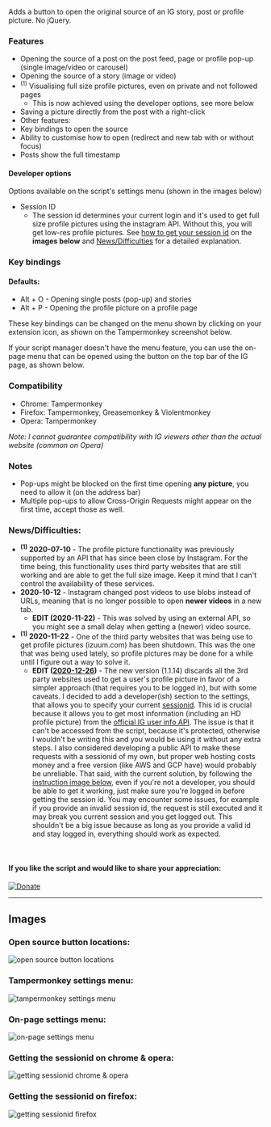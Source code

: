 Adds a button to open the original source of an IG story, post or profile picture. No jQuery.

### Features

-  Opening the source of a post on the post feed, page or profile pop-up (single image/video or carousel)
-  Opening the source of a story (image or video)
-  <sup>(1)</sup> Visualising full size profile pictures, even on private and not followed pages
   -  This is now achieved using the developer options, see more below
-  Saving a picture directly from the post with a right-click
-  Other features:
-  Key bindings to open the source
-  Ability to customise how to open (redirect and new tab with or without focus)
-  Posts show the full timestamp

#### Developer options

Options available on the script's settings menu (shown in the images below)

-  Session ID
   -  The session id determines your current login and it's used to get full size profile pictures using the instagram API. Without this, you will get low-res profile pictures. See <u>how to get your session id</u> on the **images below** and <u>News/Difficulties</u> for a detailed explanation.

### Key bindings

#### Defaults:

-  Alt + O - Opening single posts (pop-up) and stories
-  Alt + P - Opening the profile picture on a profile page

These key bindings can be changed on the menu shown by clicking on your extension icon, as shown on the Tampermonkey screenshot below.

If your script manager doesn't have the menu feature, you can use the on-page menu that can be opened using the button on the top bar of the IG page, as shown below.

### Compatibility

-  Chrome: Tampermonkey
-  Firefox: Tampermonkey, Greasemonkey & Violentmonkey
-  Opera: Tampermonkey

_Note: I cannot guarantee compatibility with IG viewers other than the actual website (common on Opera)_

### Notes

-  Pop-ups might be blocked on the first time opening **any picture**, you need to allow it (on the address bar)
-  Multiple pop-ups to allow Cross-Origin Requests might appear on the first time, accept those as well.

### News/Difficulties:

-  **<sup>(1)</sup> 2020-07-10** - The profile picture functionality was previously supported by an API that has since been close by Instagram. For the time being, this functionality uses third party websites that are still working and are able to get the full size image. Keep it mind that I can't control the availability of these services.
-  **2020-10-12** - Instagram changed post videos to use blobs instead of URLs, meaning that is no longer possible to open **newer videos** in a new tab.
   -  **EDIT (2020-11-22)** - This was solved by using an external API, so you might see a small delay when getting a (newer) video source.
-  **<sup>(1)</sup> 2020-11-22** - One of the third party websites that was being use to get profile pictures (izuum.com) has been shutdown. This was the one that was being used lately, so profile pictures may be done for a while until I figure out a way to solve it.
   -  **EDIT ([2020-12-26](#sessionid))** - The new version (1.1.14) discards all the 3rd party websites used to get a user's profile picture in favor of a simpler approach (that requires you to be logged in), but with some caveats. I decided to add a developer(ish) section to the settings, that allows you to specify your current <u>sessionid</u>. This id is crucial because it allows you to get most information (including an HD profile picture) from the <u>official IG user info API</u>. The issue is that it can't be accessed from the script, because it's protected, otherwise I wouldn't be writing this and you would be using it without any extra steps. I also considered developing a public API to make these requests with a sessionid of my own, but proper web hosting costs money and a free version (like AWS and GCP have) would probably be unreliable. That said, with the current solution, by following the <u>instruction image below</u>, even if you're not a developer, you should be able to get it working, just make sure you're logged in before getting the session id.
      You may encounter some issues, for example if you provide an invalid session id, the request is still executed and it may break you current session and you get logged out. This shouldn't be a big issue because as long as you provide a valid id and stay logged in, everything should work as expected.

<br/>

#### If you like the script and would like to share your appreciation:

<a href="https://www.paypal.com/donate?hosted_button_id=5T87WS57LNLL4" target="_blank"><img src="https://www.paypalobjects.com/en_US/i/btn/btn_donate_LG.gif" alt="Donate"></a>

<hr/>

## Images

### Open source button locations:

![open source button locations](https://github.com/jomifepe/userscripts/blob/main/instagram-source-opener/instagram-source-opener.jpg?raw=true "open source button locations")

### Tampermonkey settings menu:

![tampermonkey settings menu](https://github.com/jomifepe/userscripts/blob/main/instagram-source-opener/settings-menu-tampermonkey.png?raw=true "tampermonkey settings menu")

### On-page settings menu:

![on-page settings menu](https://github.com/jomifepe/userscripts/blob/main/instagram-source-opener/settings-menu-page.png?raw=true "on-page settings menu")

### Getting the sessionid on chrome & opera:

![getting sessionid chrome & opera](https://github.com/jomifepe/userscripts/blob/main/instagram-source-opener/session-id-chrome-opera.png?raw=true "getting sessionid chrome & opera")

### Getting the sessionid on firefox:

![getting sessionid firefox](https://github.com/jomifepe/userscripts/blob/main/instagram-source-opener/session-id-firefox.png?raw=true "getting sessionid firefox")
